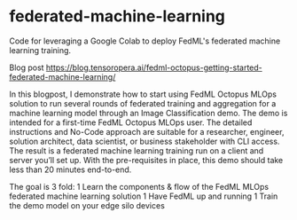 # federated-machine-learning
Code for leveraging a Google Colab to deploy FedML's federated machine learning training.

Blog post https://blog.tensoropera.ai/fedml-octopus-getting-started-federated-machine-learning/

In this blogpost, I demonstrate how to start using FedML Octopus MLOps solution to run several rounds of federated training and aggregation for a machine learning model through an Image Classification demo. The demo is intended for a first-time FedML Octopus MLOps user. The detailed instructions and No-Code approach are suitable for a researcher, engineer, solution architect, data scientist, or business stakeholder with CLI access. The result is a federated machine learning training run on a client and server you’ll set up. With the pre-requisites in place, this demo should take less than 20 minutes end-to-end.

The goal is 3 fold:
1 Learn the components & flow of the FedML MLOps federated machine learning solution
1 Have FedML up and running
1 Train the demo model on your edge silo devices
